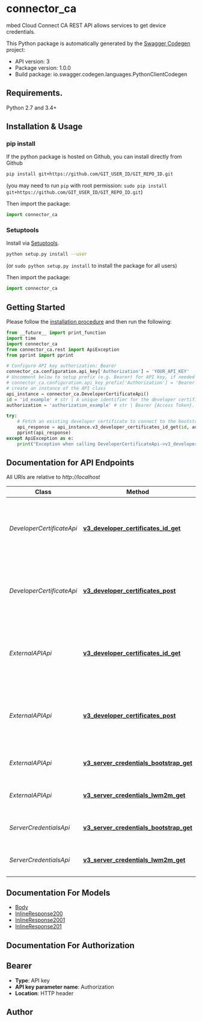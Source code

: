 # connector_ca
mbed Cloud Connect CA REST API allows services to get device credentials.

This Python package is automatically generated by the [Swagger Codegen](https://github.com/swagger-api/swagger-codegen) project:

- API version: 3
- Package version: 1.0.0
- Build package: io.swagger.codegen.languages.PythonClientCodegen

## Requirements.

Python 2.7 and 3.4+

## Installation & Usage
### pip install

If the python package is hosted on Github, you can install directly from Github

```sh
pip install git+https://github.com/GIT_USER_ID/GIT_REPO_ID.git
```
(you may need to run `pip` with root permission: `sudo pip install git+https://github.com/GIT_USER_ID/GIT_REPO_ID.git`)

Then import the package:
```python
import connector_ca 
```

### Setuptools

Install via [Setuptools](http://pypi.python.org/pypi/setuptools).

```sh
python setup.py install --user
```
(or `sudo python setup.py install` to install the package for all users)

Then import the package:
```python
import connector_ca
```

## Getting Started

Please follow the [installation procedure](#installation--usage) and then run the following:

```python
from __future__ import print_function
import time
import connector_ca
from connector_ca.rest import ApiException
from pprint import pprint

# Configure API key authorization: Bearer
connector_ca.configuration.api_key['Authorization'] = 'YOUR_API_KEY'
# Uncomment below to setup prefix (e.g. Bearer) for API key, if needed
# connector_ca.configuration.api_key_prefix['Authorization'] = 'Bearer'
# create an instance of the API class
api_instance = connector_ca.DeveloperCertificateApi()
id = 'id_example' # str | A unique identifier for the developer certificate. 
authorization = 'authorization_example' # str | Bearer {Access Token}. 

try:
    # Fetch an existing developer certificate to connect to the bootstrap server.
    api_response = api_instance.v3_developer_certificates_id_get(id, authorization)
    pprint(api_response)
except ApiException as e:
    print("Exception when calling DeveloperCertificateApi->v3_developer_certificates_id_get: %s\n" % e)

```

## Documentation for API Endpoints

All URIs are relative to *http://localhost*

Class | Method | HTTP request | Description
------------ | ------------- | ------------- | -------------
*DeveloperCertificateApi* | [**v3_developer_certificates_id_get**](docs/DeveloperCertificateApi.md#v3_developer_certificates_id_get) | **GET** /v3/developer-certificates/{id} | Fetch an existing developer certificate to connect to the bootstrap server.
*DeveloperCertificateApi* | [**v3_developer_certificates_post**](docs/DeveloperCertificateApi.md#v3_developer_certificates_post) | **POST** /v3/developer-certificates | Create a new developer certificate to connect to the bootstrap server.
*ExternalAPIApi* | [**v3_developer_certificates_id_get**](docs/ExternalAPIApi.md#v3_developer_certificates_id_get) | **GET** /v3/developer-certificates/{id} | Fetch an existing developer certificate to connect to the bootstrap server.
*ExternalAPIApi* | [**v3_developer_certificates_post**](docs/ExternalAPIApi.md#v3_developer_certificates_post) | **POST** /v3/developer-certificates | Create a new developer certificate to connect to the bootstrap server.
*ExternalAPIApi* | [**v3_server_credentials_bootstrap_get**](docs/ExternalAPIApi.md#v3_server_credentials_bootstrap_get) | **GET** /v3/server-credentials/bootstrap | Fetch bootstrap server credentials.
*ExternalAPIApi* | [**v3_server_credentials_lwm2m_get**](docs/ExternalAPIApi.md#v3_server_credentials_lwm2m_get) | **GET** /v3/server-credentials/lwm2m | Fetch LWM2M server credentials.
*ServerCredentialsApi* | [**v3_server_credentials_bootstrap_get**](docs/ServerCredentialsApi.md#v3_server_credentials_bootstrap_get) | **GET** /v3/server-credentials/bootstrap | Fetch bootstrap server credentials.
*ServerCredentialsApi* | [**v3_server_credentials_lwm2m_get**](docs/ServerCredentialsApi.md#v3_server_credentials_lwm2m_get) | **GET** /v3/server-credentials/lwm2m | Fetch LWM2M server credentials.


## Documentation For Models

 - [Body](docs/Body.md)
 - [InlineResponse200](docs/InlineResponse200.md)
 - [InlineResponse2001](docs/InlineResponse2001.md)
 - [InlineResponse201](docs/InlineResponse201.md)


## Documentation For Authorization


## Bearer

- **Type**: API key
- **API key parameter name**: Authorization
- **Location**: HTTP header


## Author



